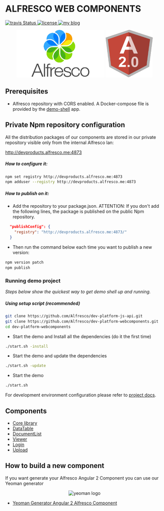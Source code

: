 # ALFRESCO WEB COMPONENTS

<p>
<a title='Build Status' href="https://travis-ci.com/Alfresco/dev-platform-webcomponents">
  <img src='https://travis-ci.com/Alfresco/dev-platform-webcomponents.svg?token=FPzV2wyyCU8imY6wHR2B&branch=master'  alt='travis Status' />
</a>
  <a href='https://raw.githubusercontent.com/Alfresco/dev-platform-webcomponents/master/ng2-components/ng2-alfresco-viewer/LICENSE'>
     <img src='https://img.shields.io/hexpm/l/plug.svg' alt='license' />
  </a>
  <a href='https://www.alfresco.com/'>
     <img src='https://img.shields.io/badge/style-component-green.svg?label=alfresco' alt='my blog' />
  </a>
</p>
  
<p align="center">
  <img title="alfresco" alt='alfresco' src='assets/alfresco.png'  width="280px" height="150px"></img>
  <img title="angular2" alt='angular2' src='assets/angular2.png'  width="150px" height="150px"></img>    
</p>

## Prerequisites

- Alfresco repository with CORS enabled. A Docker-compose file is provided by the [demo-shell](demo-shell-ng2/README.md) app.

## Private Npm repository configuration

All the distribution packages of our components are stored in our private repository visible only from the internal Alfresco lan: 

http://devproducts.alfresco.me:4873

##### How to configure it:

```sh
npm set registry http://devproducts.alfresco.me:4873
npm adduser --registry http://devproducts.alfresco.me:4873
```

##### How to publish on it:

- Add the repository to your package.json. 
ATTENTION: If you don't add the following lines, the package is published on the public Npm repository.

```json
  "publishConfig": {
    "registry": "http://devproducts.alfresco.me:4873/"
  }
```
- Then run the command below each time you want to publish a new version:

```sh
npm version patch
npm publish
```

### Running demo project

*Steps below show the quickest way to get demo shell up and running.*

##### Using setup script (recommended)

```sh
git clone https://github.com/Alfresco/dev-platform-js-api.git
git clone https://github.com/Alfresco/dev-platform-webcomponents.git
cd dev-platform-webcomponents
```

* Start the demo and Install all the dependencies (do it the first time)

```sh
./start.sh -install
```

* Start the demo and update the dependencies

```sh
./start.sh -update
```

* Start the demo 

```sh
./start.sh
```

For development environment configuration please refer to [project docs](demo-shell-ng2/README.md).

## Components

- [Core library](ng2-components/ng2-alfresco-core/README.md)
- [DataTable](ng2-components/ng2-alfresco-datatable/README.md)
- [DocumentList](ng2-components/ng2-alfresco-documentlist/README.md)
- [Viewer](ng2-components/ng2-alfresco-viewer/README.md)
- [Login](ng2-components/ng2-alfresco-login/README.md)
- [Upload](ng2-components/ng2-alfresco-upload/README.md)

## How to build a new component 

If you want generate your Alfresco Angular 2 Component you can use our Yeoman generator
<p align="center">
  <img title="yeoman generator" src='https://github.com/yeoman/media/blob/master/optimized/yeoman-150x150-opaque.png' alt='yeoman logo'  />
</p>

- [Yeoman Generator Angular 2 Alfresco Component](https://github.com/Alfresco/generator-ng2-alfresco-component)



